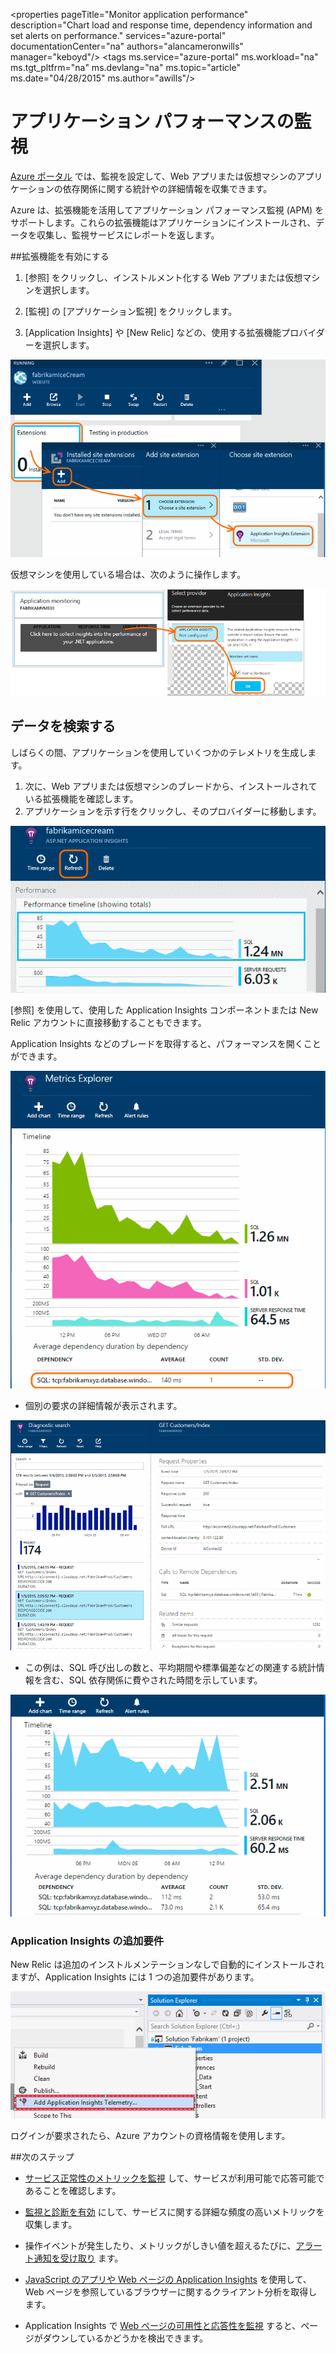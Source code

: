 <properties 
	pageTitle="Monitor application performance" 
	description="Chart load and response time, dependency information and set alerts on performance." 
	services="azure-portal" 
	documentationCenter="na" 
	authors="alancameronwills" 
	manager="keboyd"/\>
<tags 
	ms.service="azure-portal" 
	ms.workload="na" 
	ms.tgt\_pltfrm="na" 
	ms.devlang="na" 
	ms.topic="article" 
	ms.date="04/28/2015" 
	ms.author="awills"/\> 

# アプリケーション パフォーマンスの監視 

[Azure ポータル](http:\\portal.azure.com) では、監視を設定して、Web アプリまたは仮想マシンのアプリケーションの依存関係に関する統計やの詳細情報を収集できます。

Azure は、拡張機能を活用してアプリケーション パフォーマンス監視 \(APM\) をサポートします。これらの拡張機能はアプリケーションにインストールされ、データを収集し、監視サービスにレポートを返します。

##拡張機能を有効にする

1. [参照] をクリックし、インストルメント化する Web アプリまたは仮想マシンを選択します。

2. [監視] の [アプリケーション監視] をクリックします。

3. [Application Insights] や [New Relic] などの、使用する拡張機能プロバイダーを選択します。

![Web app APM](./media/insights-perf-analytics/05-extend.png) 

仮想マシンを使用している場合は、次のように操作します。

![Virtual machine](./media/insights-perf-analytics/10-vm1.png) 

## データを検索する

しばらくの間、アプリケーションを使用していくつかのテレメトリを生成します。

1. 次に、Web アプリまたは仮想マシンのブレードから、インストールされている拡張機能を確認します。
2. アプリケーションを示す行をクリックし、そのプロバイダーに移動します。

![Click Refresh](./media/insights-perf-analytics/06-overview.png) 

[参照] を使用して、使用した Application Insights コンポーネントまたは New Relic アカウントに直接移動することもできます。

Application Insights などのブレードを取得すると、パフォーマンスを開くことができます。

![On the Application Insights overview blade, click the Performance tile](./media/insights-perf-analytics/07-dependency.png) 

- 個別の要求の詳細情報が表示されます。

![In the grid, click a dependency to see related requests.](./media/insights-perf-analytics/08-requests.png) 

- この例は、SQL 呼び出しの数と、平均期間や標準偏差などの関連する統計情報を含む、SQL 依存関係に費やされた時間を示しています。

![](./media/insights-perf-analytics/01-example.png)

### Application Insights の追加要件

New Relic は追加のインストルメンテーションなしで自動的にインストールされますが、Application Insights には 1 つの追加要件があります。


![In the New Project dialog, check Add Application Insights](./media/insights-perf-analytics/03-add.png) 

ログインが要求されたら、Azure アカウントの資格情報を使用します。

##次のステップ

* [サービス正常性のメトリックを監視](insights-how-to-customize-monitoring.md) して、サービスが利用可能で応答可能であることを確認します。

* [監視と診断を有効](insights-how-to-use-diagnostics.md) にして、サービスに関する詳細な頻度の高いメトリックを収集します。

* 操作イベントが発生したり、メトリックがしきい値を超えるたびに、[アラート通知を受け取り](insights-receive-alert-notifications.md) ます。

* [JavaScript のアプリや Web ページの Application Insights](app-insights-web-track-usage.md) を使用して、Web ページを参照しているブラウザーに関するクライアント分析を取得します。

* Application Insights で [Web ページの可用性と応答性を監視](app-insights-monitor-web-app-availability.md) すると、ページがダウンしているかどうかを検出できます。

<!--HONumber=54-->